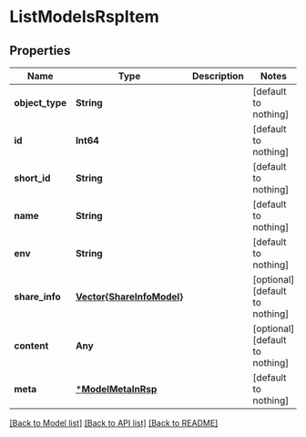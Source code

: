# ListModelsRspItem


## Properties
Name | Type | Description | Notes
------------ | ------------- | ------------- | -------------
**object_type** | **String** |  | [default to nothing]
**id** | **Int64** |  | [default to nothing]
**short_id** | **String** |  | [default to nothing]
**name** | **String** |  | [default to nothing]
**env** | **String** |  | [default to nothing]
**share_info** | [**Vector{ShareInfoModel}**](ShareInfoModel.md) |  | [optional] [default to nothing]
**content** | **Any** |  | [optional] [default to nothing]
**meta** | [***ModelMetaInRsp**](ModelMetaInRsp.md) |  | [default to nothing]


[[Back to Model list]](../README.md#models) [[Back to API list]](../README.md#api-endpoints) [[Back to README]](../README.md)


